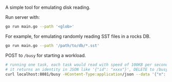 A simple tool for emulating disk reading.

Run server with:

```bash
go run main.go --path '<glob>'
```

For example, for emulating randomly reading SST files in a rocks DB.
```bash
go run main.go --path '/path/to/db/*.sst'
```

POST to `/busy` for starting a workload.

```bash
# running one task, each task would read with speed of 100KB per second.
# it returns an identity in JSON like '{"id": "xxxx"}', DELETE to /busy/:id for removing the workload.
curl localhost:8081/busy -HContent-Type:application/json --data '{"n": 1, "rate_limit": "100KB"}'
```
